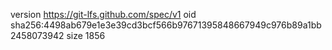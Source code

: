 version https://git-lfs.github.com/spec/v1
oid sha256:4498ab679e1e3e39cd3bcf566b97671395848667949c976b89a1bb2458073942
size 1856
